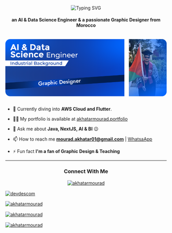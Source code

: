 <p align="center">
  <img src="https://readme-typing-svg.demolab.com?font=Jost+Semibold&size=30&pause=999&color=F7F7F7&center=true&vCenter=true&width=435&lines=Hi+%F0%9F%91%8B%2C+I'm+Akhatar+Mourad" alt="Typing SVG" />
</p>

<h4 align="center">an AI & Data Science Engineer & a passionate Graphic Designer from Morocco</h4>

<br />

<div align="center">
  <a href="https://www.linkedin.com/in/akhatarmourad/">
    <img src="design-github.png" alt="Github Banner" align="center" />
  </a>
</div>

<br />

- 🌱 Currently diving into **AWS Cloud and Flutter**.

- 👨‍💻 My portfolio is available at [akhatarmourad.portfolio](https://akhatarmourad.github.io/portfolio/)

- 💬 Ask me about **Java, NextJS, AI & BI** 😉

- 📫 How to reach me **mourad.akhatar01@gmail.com** | [WhatsaApp](wa.link/nzl7v8)

- ⚡ Fun fact **I'm a fan of Graphic Design & Teaching**

<hr />

<h3 align="center">Connect With Me</h3>
<p align="center">
<a href="https://linkedin.com/in/akhatarmourad" target="blank"><img align="center" src="https://img.shields.io/badge/LinkedIn-0077B5?style=for-the-badge&logo=linkedin&logoColor=white" alt="akhatarmourad" height="30" width="40" /></a>

<a href="https://instagram.com/devdescom" target="blank"><img align="center" src="https://raw.githubusercontent.com/rahuldkjain/github-profile-readme-generator/master/src/images/icons/Social/instagram.svg" alt="devdescom" height="30" width="40" /></a>

<a href="https://akhatarmourad.github.io/portfolio/" target="blank"><img align="center" src="https://img.shields.io/badge/website-000000?style=for-the-badge&logo=About.me&logoColor=white" alt="akhatarmourad" height="30" width="40" /></a>

<a href="mailto:mourad.akhatar01@gmail.com" target="blank"><img align="center" src="https://img.shields.io/badge/Gmail-D14836?style=for-the-badge&logo=gmail&logoColor=white" alt="akhatarmourad" height="30" width="40" /></a>

<a href="wa.link/nzl7v8" target="blank"><img align="center" src="https://img.shields.io/badge/WhatsApp-25D366?style=for-the-badge&logo=whatsapp&logoColor=white" alt="akhatarmourad" height="30" width="40" /></a>
</p>
